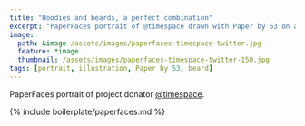```yaml
---
title: "Hoodies and beards, a perfect combination"
excerpt: "PaperFaces portrait of @timespace drawn with Paper by 53 on an iPad."
image: 
  path: &image /assets/images/paperfaces-timespace-twitter.jpg 
  feature: *image
  thumbnail: /assets/images/paperfaces-timespace-twitter-150.jpg
tags: [portrait, illustration, Paper by 53, beard]
---
```


PaperFaces portrait of project donator [@timespace](https://twitter.com/timespace).

{% include boilerplate/paperfaces.md %}
